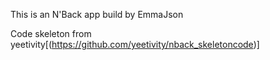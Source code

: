 This is an N'Back app build by EmmaJson



Code skeleton from yeetivity[(https://github.com/yeetivity/nback_skeletoncode)]
